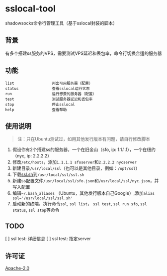 # sslocal-tool

shadowsocks命令行管理工具（基于sslocal封装的脚本）

## 背景
有多个搭建ss服务的VPS，需要测试VPS延迟和丢包率，命令行切换合适的服务器

## 功能
```
list                 列出可用服务器（配置）
status               查看sslocal运行状态
run                  运行想要的服务器（配置）
test                 测试服务器延迟和丢包率
stop                 停止sslocal
help                 查看帮助
```

## 使用说明
> 注：只在Ubuntu测试过，如用其他发行版本有问题，请自行修改脚本
1. 假设你有2个搭建ss的服务器，一个在旧金山（sfo, ip: 1.1.1.1），一个在纽约（nyc, ip: 2.2.2.2）
1. 修改`/etc/hosts`，添加`1.1.1.1 sfoserver`和`2.2.2.2 nycserver`
1. 新建目录`/usr/local/ssl`（也可以是其他目录，例如：`/opt/ssl`）
1. 下载[ssl.sh](/ssl.sh)到`/usr/local/ssl/ssl.sh`
1. 新建ss配置文件`/usr/local/ssl/sfo.json`和`/usr/local/ssl/nyc.json`，并写入配置
1. 编辑`~/.bash_aliases` （Ubuntu，其他发行版本自己Google）,添加`alias ssl='/usr/local/ssl/ssl.sh'`
1. 启动新的终端，执行命令`ssl`, `ssl list`， `ssl test`, `ssl run sfo`, `ssl status`, `ssl stop`等命令

## TODO
[ ] ssl test: 详细信息
[ ] ssl test: 指定server

## 许可证
[Apache-2.0](http://www.apache.org/licenses/LICENSE-2.0)